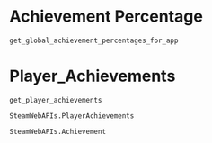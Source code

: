 # Achievement Percentage

```@docs
get_global_achievement_percentages_for_app
```

# Player_Achievements

```@docs
get_player_achievements
```

```@docs
SteamWebAPIs.PlayerAchievements
```

```@docs
SteamWebAPIs.Achievement
```